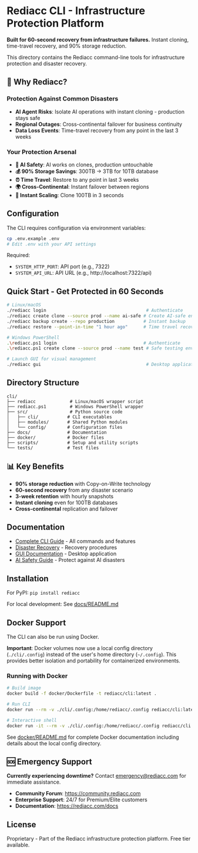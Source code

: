 # Rediacc CLI - Infrastructure Protection Platform

**Built for 60-second recovery from infrastructure failures.** Instant cloning, time-travel recovery, and 90% storage reduction.

This directory contains the Rediacc command-line tools for infrastructure protection and disaster recovery.

## 🚀 Why Rediacc?

### Protection Against Common Disasters
- **AI Agent Risks**: Isolate AI operations with instant cloning - production stays safe
- **Regional Outages**: Cross-continental failover for business continuity
- **Data Loss Events**: Time-travel recovery from any point in the last 3 weeks

### Your Protection Arsenal
- **🤖 AI Safety**: AI works on clones, production untouchable
- **💰 90% Storage Savings**: 300TB → 3TB for 10TB database
- **⏰ Time Travel**: Restore to any point in last 3 weeks
- **🌍 Cross-Continental**: Instant failover between regions
- **🚀 Instant Scaling**: Clone 100TB in 3 seconds

## Configuration

The CLI requires configuration via environment variables:

```bash
cp .env.example .env
# Edit .env with your API settings
```

Required:
- `SYSTEM_HTTP_PORT`: API port (e.g., 7322)
- `SYSTEM_API_URL`: API URL (e.g., http://localhost:7322/api)

## Quick Start - Get Protected in 60 Seconds

```bash
# Linux/macOS
./rediacc login                                      # Authenticate
./rediacc create clone --source prod --name ai-safe # Create AI-safe environment
./rediacc backup create --repo production           # Instant backup
./rediacc restore --point-in-time "1 hour ago"      # Time travel recovery

# Windows PowerShell
.\rediacc.ps1 login                                 # Authenticate  
.\rediacc.ps1 create clone --source prod --name test # Safe testing environment

# Launch GUI for visual management
./rediacc gui                                        # Desktop application
```

## Directory Structure

```
cli/
├── rediacc             # Linux/macOS wrapper script
├── rediacc.ps1         # Windows PowerShell wrapper
├── src/                # Python source code
│   ├── cli/           # CLI executables
│   ├── modules/       # Shared Python modules
│   └── config/        # Configuration files
├── docs/              # Documentation
├── docker/            # Docker files
├── scripts/           # Setup and utility scripts
└── tests/             # Test files
```

## 📊 Key Benefits

- **90% storage reduction** with Copy-on-Write technology
- **60-second recovery** from any disaster scenario
- **3-week retention** with hourly snapshots
- **Instant cloning** even for 100TB databases
- **Cross-continental** replication and failover

## Documentation

- [Complete CLI Guide](docs/README.md) - All commands and features
- [Disaster Recovery](docs/guides/) - Recovery procedures
- [GUI Documentation](docs/GUI_README.md) - Desktop application
- [AI Safety Guide](https://rediacc.com/docs/guides/ai-safety) - Protect against AI disasters

## Installation

For PyPI: `pip install rediacc`

For local development: See [docs/README.md](docs/README.md)

## Docker Support

The CLI can also be run using Docker.

**Important**: Docker volumes now use a local config directory (`./cli/.config`) instead of the user's home directory (`~/.config`). This provides better isolation and portability for containerized environments.

### Running with Docker

```bash
# Build image
docker build -f docker/Dockerfile -t rediacc/cli:latest .

# Run CLI
docker run --rm -v ./cli/.config:/home/rediacc/.config rediacc/cli:latest

# Interactive shell
docker run -it --rm -v ./cli/.config:/home/rediacc/.config rediacc/cli:latest /bin/bash
```

See [docker/README.md](docker/README.md) for complete Docker documentation including details about the local config directory.

## 🆘 Emergency Support

**Currently experiencing downtime?** Contact emergency@rediacc.com for immediate assistance.

- **Community Forum**: https://community.rediacc.com
- **Enterprise Support**: 24/7 for Premium/Elite customers
- **Documentation**: https://rediacc.com/docs

## License

Proprietary - Part of the Rediacc infrastructure protection platform. Free tier available.